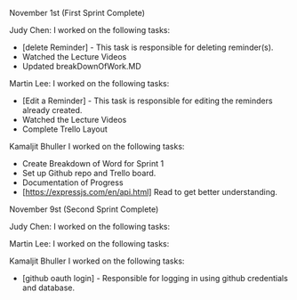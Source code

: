 November 1st (First Sprint Complete)

Judy Chen: I worked on the following tasks:

- [delete Reminder] - This task is responsible for deleting reminder(s).
- Watched the Lecture Videos
- Updated breakDownOfWork.MD

Martin Lee: I worked on the following tasks:

- [Edit a Reminder] - This task is responsible for editing the reminders already created.
- Watched the Lecture Videos
- Complete Trello Layout

Kamaljit Bhuller I worked on the following tasks:

- Create Breakdown of Word for Sprint 1
- Set up Github repo and Trello board.
- Documentation of Progress
- [https://expressjs.com/en/api.html] Read to get better understanding.

November 9st (Second Sprint Complete)

Judy Chen: I worked on the following tasks:

Martin Lee: I worked on the following tasks:

Kamaljit Bhuller I worked on the following tasks:

- [github oauth login] - Responsible for logging in using github credentials and database.
